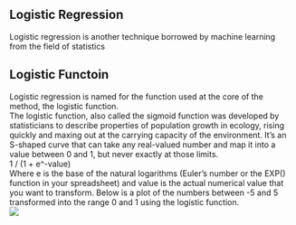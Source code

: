 <h2>Logistic Regression</h2>
Logistic regression is another technique borrowed by machine learning from the field of statistics
<br>
<h2>Logistic Functoin</h2>
Logistic regression is named for the function used at the core of the method, the logistic function.
<br>
The logistic function, also called the sigmoid function was developed by statisticians to describe properties of population growth in ecology, rising quickly and maxing out at the carrying capacity of the environment. It’s an S-shaped curve that can take any real-valued number and map it into a value between 0 and 1, but never exactly at those limits.
<br>
1 / (1 + e^-value)
<br>
Where e is the base of the natural logarithms (Euler’s number or the EXP() function in your spreadsheet) and value is the actual numerical value that you want to transform. Below is a plot of the numbers between -5 and 5 transformed into the range 0 and 1 using the logistic function.
<br>
<img src="E:\Research papers\Logistic-Function.png">
